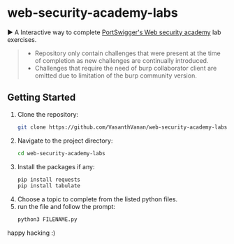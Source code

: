 # web-security-academy-labs

► A Interactive way to complete [PortSwigger's Web security academy](https://portswigger.net/web-security/learning-path) lab exercises.

> - Repository only contain challenges that were present at the time of completion as new challenges are continually introduced.
> - Challenges that require the need of burp collaborator client are omitted due to limitation of the burp community version.

## Getting Started

1. Clone the repository: 
   ```bash
   git clone https://github.com/VasanthVanan/web-security-academy-labs.git
   ```
2. Navigate to the project directory: 
   ```bash
   cd web-security-academy-labs
   ```
3. Install the packages if any: 
   ```bash
   pip install requests
   pip install tabulate
   ```
4. Choose a topic to complete from the listed python files.
5. run the file and follow the prompt:
   ```py
   python3 FILENAME.py
   ```

happy hacking :)
